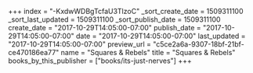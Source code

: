 +++
index = "-KxdwWDBgTcfaU3TlzoC"
_sort_create_date = 1509311100
_sort_last_updated = 1509311100
_sort_publish_date = 1509311100
create_date = "2017-10-29T14:05:00-07:00"
publish_date = "2017-10-29T14:05:00-07:00"
date = "2017-10-29T14:05:00-07:00"
last_updated = "2017-10-29T14:05:00-07:00"
preview_url = "c5ce2a6a-9307-18bf-21bf-ce470186ea77"
name = "Squares & Rebels"
title = "Squares & Rebels"
books_by_this_publisher = ["books/its-just-nerves"]
+++
